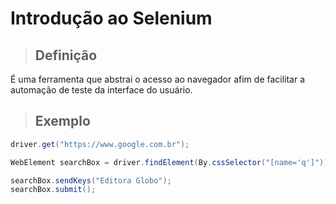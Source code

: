 # Introdução ao Selenium

> ## **Definição**

É uma ferramenta que abstrai o acesso ao navegador afim de facilitar a automação de teste da interface do usuário.

> ## **Exemplo**

```java
driver.get("https://www.google.com.br");

WebElement searchBox = driver.findElement(By.cssSelector("[name='q']"));

searchBox.sendKeys("Editora Globo");
searchBox.submit();
```
